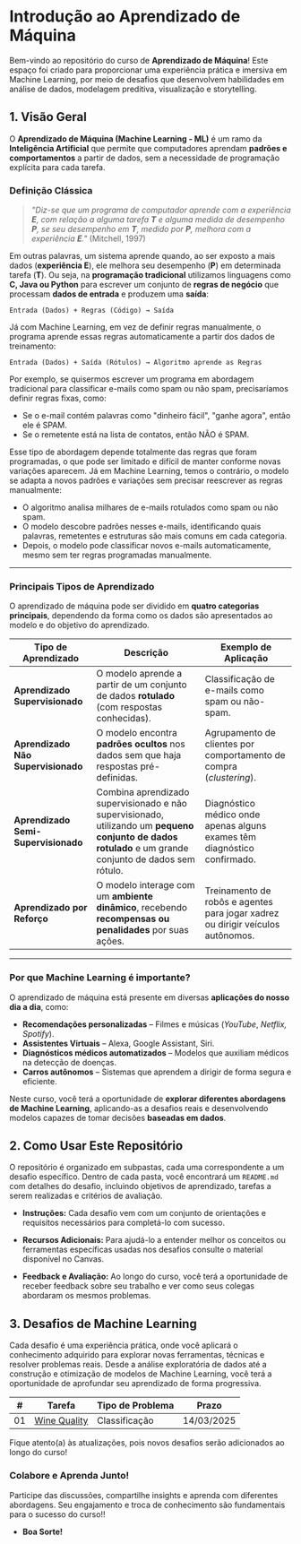 # Introdução ao Aprendizado de Máquina

Bem-vindo ao repositório do curso de **Aprendizado de Máquina**! Este espaço foi criado para proporcionar uma experiência prática e imersiva em Machine Learning, por meio de desafios que desenvolvem habilidades em análise de dados, modelagem preditiva, visualização e storytelling.

## 1. Visão Geral

O **Aprendizado de Máquina (Machine Learning - ML)** é um ramo da **Inteligência Artificial** que permite que computadores aprendam **padrões e comportamentos** a partir de dados, sem a necessidade de programação explícita para cada tarefa.  

### Definição Clássica  

> *"Diz-se que um programa de computador aprende com a experiência **E**, com relação a alguma tarefa **T** e alguma medida de desempenho **P**, se seu desempenho em **T**, medido por **P**, melhora com a experiência **E**."* (Mitchell, 1997)  

Em outras palavras, um sistema aprende quando, ao ser exposto a mais dados (**experiência E**), ele melhora seu desempenho (**P**) em determinada tarefa (**T**). Ou seja, na **programação tradicional** utilizamos linguagens como **C, Java ou Python** para escrever um conjunto de **regras de negócio** que processam **dados de entrada** e produzem uma **saída**:

```text
Entrada (Dados) + Regras (Código) → Saída
```

Já com Machine Learning, em vez de definir regras manualmente, o programa aprende essas regras automaticamente a partir dos dados de treinamento:

```text
Entrada (Dados) + Saída (Rótulos) → Algoritmo aprende as Regras
```

Por exemplo, se quisermos escrever um programa em abordagem tradicional para classificar e-mails como spam ou não spam, precisaríamos definir regras fixas, como:

- Se o e-mail contém palavras como "dinheiro fácil", "ganhe agora", então ele é SPAM.
- Se o remetente está na lista de contatos, então NÃO é SPAM.

Esse tipo de abordagem depende totalmente das regras que foram programadas, o que pode ser limitado e difícil de manter conforme novas variações aparecem. Já em Machine Learning, temos o contrário, o modelo se adapta a novos padrões e variações sem precisar reescrever as regras manualmente: 

- O algoritmo analisa milhares de e-mails rotulados como spam ou não spam.
- O modelo descobre padrões nesses e-mails, identificando quais palavras, remetentes e estruturas são mais comuns em cada categoria.
- Depois, o modelo pode classificar novos e-mails automaticamente, mesmo sem ter regras programadas manualmente.

---

### Principais Tipos de Aprendizado  

O aprendizado de máquina pode ser dividido em **quatro categorias principais**, dependendo da forma como os dados são apresentados ao modelo e do objetivo do aprendizado.  

| **Tipo de Aprendizado**        | **Descrição** | **Exemplo de Aplicação** |
|--------------------------------|--------------|--------------------------|
| **Aprendizado Supervisionado**  | O modelo aprende a partir de um conjunto de dados **rotulado** (com respostas conhecidas). | Classificação de e-mails como spam ou não-spam. |
| **Aprendizado Não Supervisionado** | O modelo encontra **padrões ocultos** nos dados sem que haja respostas pré-definidas. | Agrupamento de clientes por comportamento de compra (*clustering*). |
| **Aprendizado Semi-Supervisionado** | Combina aprendizado supervisionado e não supervisionado, utilizando um **pequeno conjunto de dados rotulado** e um grande conjunto de dados sem rótulo. | Diagnóstico médico onde apenas alguns exames têm diagnóstico confirmado. |
| **Aprendizado por Reforço** | O modelo interage com um **ambiente dinâmico**, recebendo **recompensas ou penalidades** por suas ações. | Treinamento de robôs e agentes para jogar xadrez ou dirigir veículos autônomos. |

---

### Por que Machine Learning é importante?  

O aprendizado de máquina está presente em diversas **aplicações do nosso dia a dia**, como:  

- **Recomendações personalizadas** – Filmes e músicas (*YouTube*, *Netflix, Spotify*).  
- **Assistentes Virtuais** – Alexa, Google Assistant, Siri.  
- **Diagnósticos médicos automatizados** – Modelos que auxiliam médicos na detecção de doenças.  
- **Carros autônomos** – Sistemas que aprendem a dirigir de forma segura e eficiente.  

Neste curso, você terá a oportunidade de **explorar diferentes abordagens de Machine Learning**, aplicando-as a desafios reais e desenvolvendo modelos capazes de tomar decisões **baseadas em dados**. 

## 2. Como Usar Este Repositório

O repositório é organizado em subpastas, cada uma correspondente a um desafio específico. Dentro de cada pasta, você encontrará um `README.md` com detalhes do desafio, incluindo objetivos de aprendizado, tarefas a serem realizadas e critérios de avaliação.

- **Instruções:** Cada desafio vem com um conjunto de orientações e requisitos necessários para completá-lo com sucesso.

- **Recursos Adicionais:** Para ajudá-lo a entender melhor os conceitos ou ferramentas específicas usadas nos desafios consulte o material disponível no Canvas. 

- **Feedback e Avaliação:** Ao longo do curso, você terá a oportunidade de receber feedback sobre seu trabalho e ver como seus colegas abordaram os mesmos problemas.

## 3. Desafios de Machine Learning

Cada desafio é uma experiência prática, onde você aplicará o conhecimento adquirido para explorar novas ferramentas, técnicas e resolver problemas reais. Desde a análise exploratória de dados até a construção e otimização de modelos de Machine Learning, você terá a oportunidade de aprofundar seu aprendizado de forma progressiva.

| #  |Tarefa                          | Tipo de Problema | Prazo      |
|----|--------------------------------|------------------|------------|
| 01 | [Wine Quality](./winequality/) | Classificação    | 14/03/2025 |

<!--

| 02 | [Wine Quality - Tarefa de Regressão](./airquality/) | 28/02/2025 |

Submeta aqui todos os notebooks em formato .ipynb contendo a resolução das atividades que você realizou individualmente durante nossas aulas práticas. 
•	Air Quality Dataset:
https://github.com/klaytoncastro/idp-machinelearning/tree/main/airqualityLinks to an external site.
•	Bank Dataset:
https://github.com/klaytoncastro/idp-machinelearning/tree/main/bankLinks to an external site.
•	California Dataset:
https://github.com/klaytoncastro/idp-machinelearning/tree/main/californiaLinks to an external site.
•	Mall Customers Dataset:
https://github.com/klaytoncastro/idp-machinelearning/tree/main/clusteringLinks to an external site.
•	Iris Dataset:
https://github.com/klaytoncastro/idp-machinelearning/tree/main/irisLinks to an external site.
•	Sentiment Analysis
https://github.com/klaytoncastro/idp-machinelearning/tree/main/nlpLinks to an external site.
Instruções:
1.	Nomeie seu arquivo como nome_atividade_nome_aluno.ipynb.
Exemplo: airquality_joao_silva.ipynb.
2.	Certifique-se de que o notebook está funcionando corretamente antes de enviar.
3.	Submeta o arquivo até a data limite indicada.
O representante de cada grupo indicado nas atividades abaixo deve submeter o notebook .ipynb contendo a solução desenvolvida durante as aulas práticas. Certifique-se de que está funcionando corretamente antes de enviar e, registre os nomes dos integrantes do grupo na primeira célula do notebook.
Atividades:
•	Reinforcement LearningLinks to an external site.
•	RNA (Redes Neurais Artificiais)Links to an external site.
•	Rules (Regras de Associação)Links to an external site.
Instruções: Nomeie o arquivo como grupoX_tarefa.ipynb, onde X é o número do grupo (exemplo: grupo1_reinforcement.ipynb).


-->

Fique atento(a) às atualizações, pois novos desafios serão adicionados ao longo do curso!

### Colabore e Aprenda Junto!

Participe das discussões, compartilhe insights e aprenda com diferentes abordagens. Seu engajamento e troca de conhecimento são fundamentais para o sucesso do curso!! 

- **Boa Sorte!**